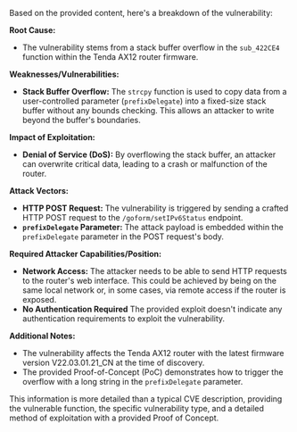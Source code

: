 Based on the provided content, here's a breakdown of the vulnerability:

**Root Cause:**
- The vulnerability stems from a stack buffer overflow in the `sub_422CE4` function within the Tenda AX12 router firmware.

**Weaknesses/Vulnerabilities:**
- **Stack Buffer Overflow:** The `strcpy` function is used to copy data from a user-controlled parameter (`prefixDelegate`) into a fixed-size stack buffer without any bounds checking. This allows an attacker to write beyond the buffer's boundaries.

**Impact of Exploitation:**
- **Denial of Service (DoS):** By overflowing the stack buffer, an attacker can overwrite critical data, leading to a crash or malfunction of the router.

**Attack Vectors:**
- **HTTP POST Request:** The vulnerability is triggered by sending a crafted HTTP POST request to the `/goform/setIPv6Status` endpoint.
- **`prefixDelegate` Parameter:** The attack payload is embedded within the `prefixDelegate` parameter in the POST request's body.

**Required Attacker Capabilities/Position:**
- **Network Access:** The attacker needs to be able to send HTTP requests to the router's web interface. This could be achieved by being on the same local network or, in some cases, via remote access if the router is exposed.
- **No Authentication Required** The provided exploit doesn't indicate any authentication requirements to exploit the vulnerability.

**Additional Notes:**
- The vulnerability affects the Tenda AX12 router with the latest firmware version V22.03.01.21_CN at the time of discovery.
- The provided Proof-of-Concept (PoC) demonstrates how to trigger the overflow with a long string in the `prefixDelegate` parameter.

This information is more detailed than a typical CVE description, providing the vulnerable function, the specific vulnerability type, and a detailed method of exploitation with a provided Proof of Concept.